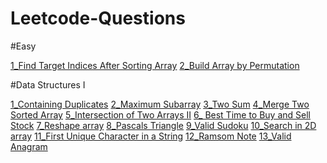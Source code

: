 # Leetcode-Questions
#Easy

[1_Find Target Indices After Sorting Array](https://leetcode.com/problems/find-target-indices-after-sorting-array/)
[2_Build Array by Permutation](https://leetcode.com/problems/build-array-from-permutation/)

#Data Structures I

[1_Containing Duplicates](https://leetcode.com/problems/contains-duplicate/)
[2_Maximum Subarray](https://leetcode.com/problems/maximum-subarray/)
[3_Two Sum](https://leetcode.com/problems/two-sum/)
[4_Merge Two Sorted Array](https://leetcode.com/problems/merge-sorted-array/)
[5_Intersection of Two Arrays II](https://leetcode.com/problems/intersection-of-two-arrays-ii/)
[6_ Best Time to Buy and Sell Stock](https://leetcode.com/problems/best-time-to-buy-and-sell-stock/)
[7_Reshape array](https://leetcode.com/problems/reshape-the-matrix/)
[8_Pascals Triangle](https://leetcode.com/problems/pascals-triangle/)
[9_Valid Sudoku](https://leetcode.com/problems/valid-sudoku/)
[10_Search in 2D array](https://leetcode.com/problems/search-a-2d-matrix/)
[11_First Unique Character in a String](https://leetcode.com/problems/first-unique-character-in-a-string/)
[12_Ramsom Note](https://leetcode.com/problems/ransom-note/)
[13_Valid Anagram](https://leetcode.com/problems/valid-anagram/)
